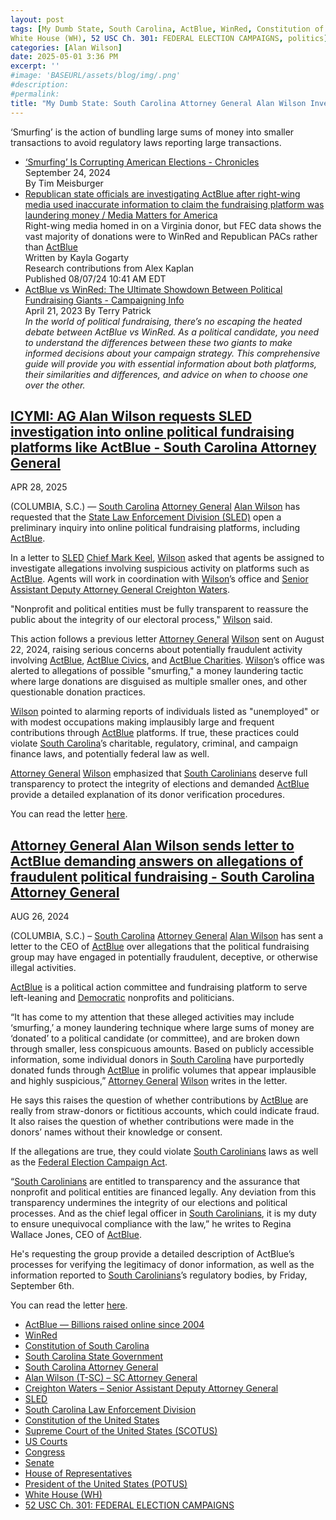 ```yaml
---
layout: post
tags: [My Dumb State, South Carolina, ActBlue, WinRed, Constitution of South Carolina, South Carolina State Government, South Carolina Attorney General, Alan Wilson (T-SC) – SC Attorney General, Creighton Waters – Senior Assistant Deputy Attorney General, South Carolina Law Enforcement Division (SLED), Mark Keel, Constitution of the United States, Supreme Court of the United States (SCOTUS), US Courts, Congress, Senate, House of Representatives, President of the United States (POTUS), 
White House (WH), 52 USC Ch. 301: FEDERAL ELECTION CAMPAIGNS, politics]
categories: [Alan Wilson]
date: 2025-05-01 3:36 PM
excerpt: ''
#image: 'BASEURL/assets/blog/img/.png'
#description:
#permalink:
title: "My Dumb State: South Carolina Attorney General Alan Wilson Investigates ActBlue (Democrat Party) for ‘Smurfing’, But Not WinRed (Trump Party)"
---
```


‘Smurfing’ is the action of bundling large sums of money into smaller transactions to avoid regulatory laws reporting large transactions. 

- [‘Smurfing’ Is Corrupting American Elections - Chronicles](https://chroniclesmagazine.org/web/smurfing-is-corrupting-american-elections/)<br />September 24, 2024<br />By Tim Meisburger
- [Republican state officials are investigating ActBlue after right-wing media used inaccurate information to claim the fundraising platform was laundering money / Media Matters for America](https://www.mediamatters.org/voter-fraud-and-suppression/republican-state-officials-are-investigating-actblue-after-right-wing)<br />Right-wing media homed in on a Virginia donor, but FEC data shows the vast majority of donations were to WinRed and Republican PACs rather than [ActBlue](https://www.actblue.com/)<br />Written by Kayla Gogarty<br />Research contributions from Alex Kaplan<br />Published 08/07/24 10:41 AM EDT
- [ActBlue vs WinRed: The Ultimate Showdown Between Political Fundraising Giants - Campaigning Info](https://campaigninginfo.com/actblue-vs-winred-the-ultimate-showdow/)<br />April 21, 2023 By Terry Patrick<br />*In the world of political fundraising, there’s no escaping the heated debate between ActBlue vs WinRed. As a political candidate, you need to understand the differences between these two giants to make informed decisions about your campaign strategy. This comprehensive guide will provide you with essential information about both platforms, their similarities and differences, and advice on when to choose one over the other.*

## [ICYMI: AG Alan Wilson requests SLED investigation into online political fundraising platforms like ActBlue - South Carolina Attorney General](https://www.scag.gov/about-the-office/meet-the-attorney-general/news/icymi-ag-alan-wilson-requests-sled-investigation-into-online-political-fundraising-platforms-like-actblue/)

APR 28, 2025

(COLUMBIA, S.C.) — [South Carolina](https://www.sc.gov/) [Attorney General](https://www.scag.gov/) [Alan Wilson](https://www.scag.gov/about-the-office/meet-the-attorney-general/) has requested that the [State Law Enforcement Division (SLED)](https://sled.sc.gov/) open a preliminary inquiry into online political fundraising platforms, including [ActBlue](https://www.actblue.com/).

In a letter to [SLED](https://sled.sc.gov/) [Chief Mark Keel](https://sled.sc.gov/ourchief), [Wilson](https://www.scag.gov/about-the-office/meet-the-attorney-general/) asked that agents be assigned to investigate allegations involving suspicious activity on platforms such as [ActBlue](https://www.actblue.com/). Agents will work in coordination with [Wilson](https://www.scag.gov/about-the-office/meet-the-attorney-general/)’s office and [Senior Assistant Deputy Attorney General Creighton Waters](https://www.linkedin.com/in/creighton-waters-2219538a/).

"Nonprofit and political entities must be fully transparent to reassure the public about the integrity of our electoral process," [Wilson](https://www.scag.gov/about-the-office/meet-the-attorney-general/) said.

This action follows a previous letter [Attorney General](https://www.scag.gov/) [Wilson](https://www.scag.gov/about-the-office/meet-the-attorney-general/) sent on August 22, 2024, raising serious concerns about potentially fraudulent activity involving [ActBlue](https://www.actblue.com/), [ActBlue Civics](https://support.actblue.com/campaigns/faq/about-actblue/), and [ActBlue Charities](https://support.actblue.com/campaigns/faq/about-actblue/). [Wilson](https://www.scag.gov/about-the-office/meet-the-attorney-general/)’s office was alerted to allegations of possible "smurfing," a money laundering tactic where large donations are disguised as multiple smaller ones, and other questionable donation practices.

[Wilson](https://www.scag.gov/about-the-office/meet-the-attorney-general/) pointed to alarming reports of individuals listed as "unemployed" or with modest occupations making implausibly large and frequent contributions through [ActBlue](https://www.actblue.com/) platforms. If true, these practices could violate [South Carolina](https://www.sc.gov/)’s charitable, regulatory, criminal, and campaign finance laws, and potentially federal law as well.

[Attorney General](https://www.scag.gov/) [Wilson](https://www.scag.gov/about-the-office/meet-the-attorney-general/) emphasized that [South Carolinians](www.sc.gov/) deserve full transparency to protect the integrity of elections and demanded [ActBlue](https://www.actblue.com/) provide a detailed explanation of its donor verification procedures.

You can read the letter [here](https://www.scag.gov/media/kkeddh0d/utf-8actblue-letter-4-24-25.pdf).

## [Attorney General Alan Wilson sends letter to ActBlue demanding answers on allegations of fraudulent political fundraising - South Carolina Attorney General](https://www.scag.gov/about-the-office/meet-the-attorney-general/news/attorney-general-alan-wilson-sends-letter-to-actblue-demanding-answers-on-allegations-of-fraudulent-political-fundraising/)

AUG 26, 2024

(COLUMBIA, S.C.) – [South Carolina](https://www.sc.gov/) [Attorney General](https://www.scag.gov/) [Alan Wilson](https://www.scag.gov/about-the-office/meet-the-attorney-general/) has sent a letter to the CEO of [ActBlue](https://www.actblue.com/) over allegations that the political fundraising group may have engaged in potentially fraudulent, deceptive, or otherwise illegal activities.

[ActBlue](https://www.actblue.com/) is a political action committee and fundraising platform to serve left-leaning and [Democratic](https://www.democrats.org/) nonprofits and politicians.

“It has come to my attention that these alleged activities may include ‘smurfing,’ a money laundering technique where large sums of money are ‘donated’ to a political candidate (or committee), and are broken down through smaller, less conspicuous amounts. Based on publicly accessible information, some individual donors in [South Carolina](https://www.sc.gov/) have purportedly donated funds through [ActBlue](https://www.actblue.com/) in prolific volumes that appear implausible and highly suspicious,” [Attorney General](https://www.scag.gov/) [Wilson](https://www.scag.gov/about-the-office/meet-the-attorney-general/) writes in the letter.

He says this raises the question of whether contributions by [ActBlue](https://www.actblue.com/) are really from straw-donors or fictitious accounts, which could indicate fraud. It also raises the question of whether contributions were made in the donors’ names without their knowledge or consent.

If the allegations are true, they could violate [South Carolinians](https://www.sc.gov/) laws as well as the [Federal Election Campaign Act](https://uscode.house.gov/view.xhtml?path=/prelim@title52/subtitle3/chapter301&edition=prelim).

“[South Carolinians](https://www.sc.gov/) are entitled to transparency and the assurance that nonprofit and political entities are financed legally. Any deviation from this transparency undermines the integrity of our elections and political processes. And as the chief legal officer in [South Carolinians](https://www.sc.gov/), it is my duty to ensure unequivocal compliance with the law,” he writes to Regina Wallace Jones, CEO of [ActBlue](https://www.actblue.com/).

He's requesting the group provide a detailed description of ActBlue’s processes for verifying the legitimacy of donor information, as well as the information reported to [South Carolinians](https://www.sc.gov/)’s regulatory bodies, by Friday, September 6th.

You can read the letter [here](https://www.scag.gov/media/gcpd0vsr/final-letter-to-actblue.docx).

- [ActBlue — Billions raised online since 2004](https://secure.actblue.com/)
- [WinRed](https://winred.com/)
- [Constitution of South Carolina](https://www.scstatehouse.gov/scconstitution/scconst.php)
- [South Carolina State Government](https://www.sc.gov/)
- [South Carolina Attorney General](https://www.scag.gov/)
- [Alan Wilson (T-SC) – SC Attorney General](https://www.scag.gov/about-the-office/meet-the-attorney-general/)
- [Creighton Waters – Senior Assistant Deputy Attorney General](https://www.linkedin.com/in/creighton-waters-2219538a/)
- [SLED](https://sled.sc.gov/ourchief)
- [South Carolina Law Enforcement Division](https://sled.sc.gov/)
- [Constitution of the United States](https://constitution.congress.gov/)
- [Supreme Court of the United States (SCOTUS)](https://www.supremecourt.gov/)
- [US Courts](,https://www.uscourts.gov/)
- [Congress](https://www.congress.gov/)
- [Senate](https://www.senate.gov/)
- [House of Representatives](https://www.house.gov/)
- [President of the United States (POTUS)](https://www.whitehouse.gov/)
- [White House (WH)](https://www.whitehouse.gov/)
- [52 USC Ch. 301: FEDERAL ELECTION CAMPAIGNS](https://uscode.house.gov/view.xhtml?path=/prelim@title52/subtitle3/chapter301&edition=prelim)
